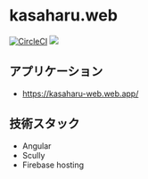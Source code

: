 # kasaharu.web

[![CircleCI](https://circleci.com/gh/kasaharu/Portfolio.svg?style=svg)](https://circleci.com/gh/kasaharu/Portfolio)
![](https://github.com/kasaharu/Portfolio/workflows/Node%20CI/badge.svg)

## アプリケーション

- https://kasaharu-web.web.app/

## 技術スタック

- Angular
- Scully
- Firebase hosting
